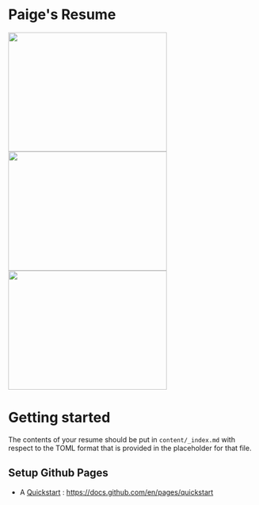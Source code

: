 # Paige's Resume
<img src="https://github.com/paigeadelethompson/resume/blob/main/screenshot/sc1.png?raw=true" width=320 height=240 /><img src="https://github.com/paigeadelethompson/resume/blob/main/screenshot/sc2.PNG?raw=true" width=320 height=240 /><img src="https://github.com/paigeadelethompson/resume/blob/main/screenshot/sc3.PNG?raw=true" width=320 height=240 />
# Getting started 

The contents of your resume should be put in `content/_index.md` with respect to the TOML format that is provided in the placeholder for that file. 

## Setup Github Pages 

- A [Quickstart](https://docs.github.com/en/pages/quickstart) : https://docs.github.com/en/pages/quickstart
